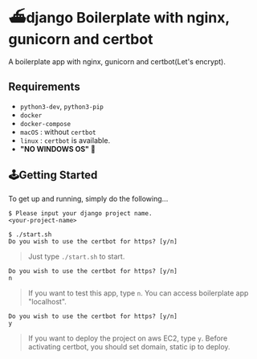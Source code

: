 # ⛴django Boilerplate with nginx, gunicorn and certbot
A boilerplate app with nginx, gunicorn and certbot(Let's encrypt).

## Requirements
* `python3-dev`, `python3-pip`
* `docker`
* `docker-compose`
* `macOS` : without `certbot`
* `linux` : `certbot` is available.
* **"NO WINDOWS OS" 👋**

## 🕹Getting Started
To get up and running, simply do the following...
```
$ Please input your django project name.
<your-project-name>
```
```
$ ./start.sh
Do you wish to use the certbot for https? [y/n]
```
> Just type `./start.sh` to start.

```
Do you wish to use the certbot for https? [y/n]
n
```
> If you want to test this app, type `n`. You can access boilerplate app "localhost".


```
Do you wish to use the certbot for https? [y/n]
y
```
> If you want to deploy the project on aws EC2, type `y`. Before activating certbot, you should set domain, static ip to deploy.
